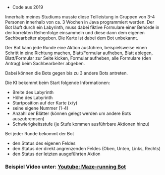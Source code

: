 
+ Code aus 2019

Innerhalb meines Studiums musste diese Teilleistung in Gruppen von 3-4 Personen innerhalb von ca. 3 Wochen in Java programmiert werden. Der Bot läuft durch ein Labyrinth, muss dabei fiktive Formulare einer Behörde in der korrekten Reihenfolge einsammeln und diese dann dem eigenen Sachbearbeiter abgeben. Die Karte ist dabei dem Bot unbekannt.

Der Bot kann jede Runde eine Aktion ausführen, beispielsweise einen Schritt in eine Richtung machen, Blatt/Formular aufheben, Blatt ablegen, Blatt/Formular zur Seite kicken, Formular aufheben, alle Formulare (den Antrag) beim Sachbearbeiter abgeben.

Dabei können die Bots gegen bis zu 3 andere Bots antreten.

Die KI bekommt beim Start folgende Informationen:
+ Breite des Labyrinth
+ Höhe des Labyrinth
+ Startposition auf der Karte (x/y)
+ seine eigene Nummer (1-4)
+ Anzahl der Blätter (können gelegt werden um andere Bots auszubremsen) 
+ Schwierigkeitsstufe (je Stufe kommen ausführbare Aktionen hinzu)

Bei jeder Runde bekommt der Bot
+ den Status des eigenen Feldes
+ den Status der direkt angrenzenden Feldes (Oben, Unten, Links, Rechts)
+ den Status der letzten ausgeführten Aktion



### Beispiel Video unter: [Youtube: Maze-running Bot](https://www.youtube.com/watch?v=cfkC3KOgis8 )